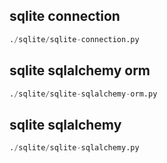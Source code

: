 
## sqlite connection
```python
./sqlite/sqlite-connection.py
```


## sqlite sqlalchemy orm
```python
./sqlite/sqlite-sqlalchemy-orm.py
```


## sqlite sqlalchemy
```python
./sqlite/sqlite-sqlalchemy.py
```

